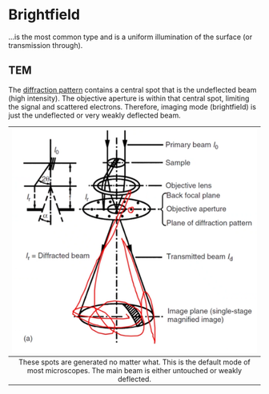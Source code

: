 # Brightfield

...is the most common type and is a uniform illumination of the surface (or transmission through).

## TEM
The [diffraction pattern](lecture-16-tem-diffraction-patterns.md) contains a central spot that is the undeflected beam (high intensity).
The objective aperture is within that central spot, limiting the signal and scattered electrons.
Therefore, imaging mode (brightfield) is just the undeflected or very weakly deflected beam.

| ![](../../../attachments/imaging-modes/brightfield_imaging_221005_140908_EST.png) |
|:--:|
| These spots are generated no matter what. This is the default mode of most microscopes. The main beam is either untouched or weakly deflected. |